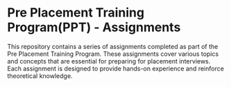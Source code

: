 # Pre Placement Training Program(PPT) - Assignments

This repository contains a series of assignments completed as part of the Pre Placement Training Program. These assignments cover various topics and concepts that are essential for preparing for placement interviews. Each assignment is designed to provide hands-on experience and reinforce theoretical knowledge.   
